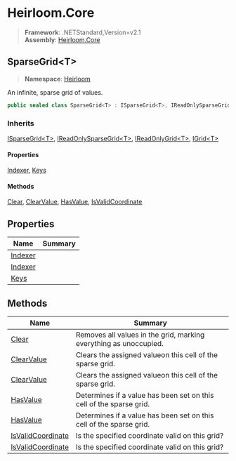 # Heirloom.Core

> **Framework**: .NETStandard,Version=v2.1  
> **Assembly**: [Heirloom.Core][0]  

## SparseGrid\<T>

> **Namespace**: [Heirloom][0]  

An infinite, sparse grid of values.

```cs
public sealed class SparseGrid<T> : ISparseGrid<T>, IReadOnlySparseGrid<T>, IReadOnlyGrid<T>, IGrid<T>
```

### Inherits

[ISparseGrid\<T>][1], [IReadOnlySparseGrid\<T>][2], [IReadOnlyGrid\<T>][3], [IGrid\<T>][4]

#### Properties

[Indexer][5], [Keys][6]

#### Methods

[Clear][7], [ClearValue][8], [HasValue][9], [IsValidCoordinate][10]

## Properties

| Name         | Summary |
|--------------|---------|
| [Indexer][5] |         |
| [Indexer][5] |         |
| [Keys][6]    |         |

## Methods

| Name                    | Summary                                                             |
|-------------------------|---------------------------------------------------------------------|
| [Clear][7]              | Removes all values in the grid, marking everything as unoccupied.   |
| [ClearValue][8]         | Clears the assigned valueon this cell of the sparse grid.           |
| [ClearValue][8]         | Clears the assigned valueon this cell of the sparse grid.           |
| [HasValue][9]           | Determines if a value has been set on this cell of the sparse grid. |
| [HasValue][9]           | Determines if a value has been set on this cell of the sparse grid. |
| [IsValidCoordinate][10] | Is the specified coordinate valid on this grid?                     |
| [IsValidCoordinate][10] | Is the specified coordinate valid on this grid?                     |

[0]: ../../Heirloom.Core.md
[1]: ISparseGrid[T].md
[2]: IReadOnlySparseGrid[T].md
[3]: IReadOnlyGrid[T].md
[4]: IGrid[T].md
[5]: SparseGrid[T]/Indexer.md
[6]: SparseGrid[T]/Keys.md
[7]: SparseGrid[T]/Clear.md
[8]: SparseGrid[T]/ClearValue.md
[9]: SparseGrid[T]/HasValue.md
[10]: SparseGrid[T]/IsValidCoordinate.md
